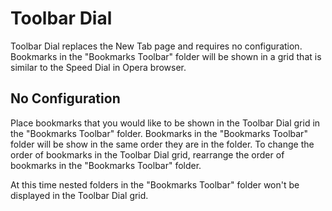 # Toolbar Dial

Toolbar Dial replaces the New Tab page and requires no configuration. Bookmarks in the "Bookmarks Toolbar" folder will be shown in a grid that is similar to the Speed Dial in Opera browser.

## No Configuration

Place bookmarks that you would like to be shown in the Toolbar Dial grid in the "Bookmarks Toolbar" folder. Bookmarks in the "Bookmarks Toolbar" folder will be show in the same order they are in the folder. To change the order of bookmarks in the Toolbar Dial grid, rearrange the order of bookmarks in the "Bookmarks Toolbar" folder.

At this time nested folders in the "Bookmarks Toolbar" folder won't be displayed in the Toolbar Dial grid.
